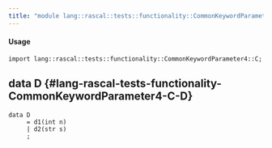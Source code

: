 ```yaml
---
title: "module lang::rascal::tests::functionality::CommonKeywordParameter4::C"
---
```


#### Usage

`import lang::rascal::tests::functionality::CommonKeywordParameter4::C;`


## data D {#lang-rascal-tests-functionality-CommonKeywordParameter4-C-D}

```rascal
data D  
     = d1(int n)
     | d2(str s)
     ;
```

